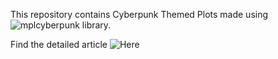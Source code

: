This repository contains Cyberpunk Themed Plots made using ![mplcyberpunk](https://github.com/dhaitz/mplcyberpunk) library.

Find the detailed article ![Here](https://www.analyticsvidhya.com/blog/2021/07/cyberpunk-themed-charts-advanced-data-visualization-in-python/)
